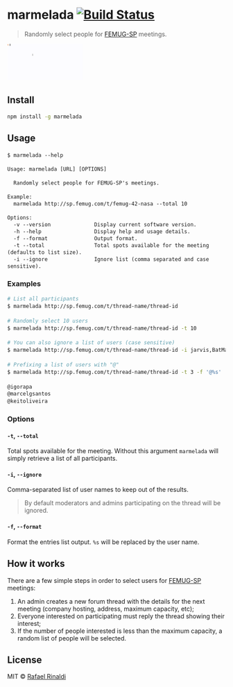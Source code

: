 # marmelada [![Build Status](https://travis-ci.org/rafaelrinaldi/marmelada.svg?branch=master)](https://travis-ci.org/rafaelrinaldi/marmelada)

> Randomly select people for [FEMUG-SP](http://sp.femug.com) meetings.

<img width="173" src="screenshot.gif" />

## Install

```sh
npm install -g marmelada
```

## Usage

```
$ marmelada --help

Usage: marmelada [URL] [OPTIONS]

  Randomly select people for FEMUG-SP's meetings.

Example:
  marmelada http://sp.femug.com/t/femug-42-nasa --total 10

Options:
  -v --version              Display current software version.
  -h --help                 Display help and usage details.
  -f --format               Output format.
  -t --total                Total spots available for the meeting (defaults to list size).
  -i --ignore               Ignore list (comma separated and case sensitive).
```

### Examples

```sh
# List all participants
$ marmelada http://sp.femug.com/t/thread-name/thread-id

# Randomly select 10 users
$ marmelada http://sp.femug.com/t/thread-name/thread-id -t 10

# You can also ignore a list of users (case sensitive)
$ marmelada http://sp.femug.com/t/thread-name/thread-id -i jarvis,BatMan,YOLO

# Prefixing a list of users with "@"
$ marmelada http://sp.femug.com/t/thread-name/thread-id -t 3 -f '@%s'

@igorapa
@marcelgsantos
@keitoliveira
```

### Options

#### `-t`, `--total`

Total spots available for the meeting. Without this argument `marmelada` will simply retrieve a list of all participants.

#### `-i`, `--ignore`

Comma-separated list of user names to keep out of the results.

> By default moderators and admins participating on the thread will be ignored.

#### `-f`, `--format`

Format the entries list output. `%s` will be replaced by the user name.

## How it works

There are a few simple steps in order to select users for [FEMUG-SP](http://sp.femug.com) meetings:

1. An admin creates a new forum thread with the details for the next meeting (company hosting, address, maximum capacity, etc);
2. Everyone interested on participating must reply the thread showing their interest;
3. If the number of people interested is less than the maximum capacity, a random list of people will be selected.

## License

MIT © [Rafael Rinaldi](http://rinaldi.io)
